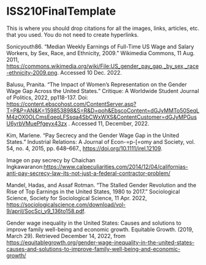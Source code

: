 # ISS210FinalTemplate
This is where you should drop citations for all the images, links, articles, etc. that you used. You do not need to create hyperlinks.

Sonicyouth86. “Median Weekly Earnings of Full-Time US Wage and Salary Workers, by Sex, Race, and Ethnicity, 2009.” Wikimedia Commons, 11 Aug. 2011, https://commons.wikimedia.org/wiki/File:US_gender_pay_gap,_by_sex,_race-ethnicity-2009.png. Accessed 10 Dec. 2022. 

Balusu, Pranita. “The Impact of Women’s Representation on the Gender Wage Gap Across the United States.” Critique: A Worldwide Student Journal of Politics, 2022, pp118-137. Doi: 
https://content.ebscohost.com/ContentServer.asp?T=P&P=AN&K=159853898&S=R&D=poh&EbscoContent=dGJyMMTo50SeqLM4zOX0OLCmsEqeqLFSsqa4SbCWxWXS&ContentCustomer=dGJyMPGusU6yrbVMuePfgeyx43zx . Accessed 11, December, 2022. 

Kim, Marlene. “Pay Secrecy and the Gender Wage Gap in the United States.” Industrial Relations: A Journal of Econ-=p-[=omy and Society, vol. 54, no. 4, 2015, pp. 648–667., https://doi.org/10.1111/irel.12109.

Image on pay secrecy by Chaichan Ingkawaranon:https://www.calpeculiarities.com/2014/12/04/californias-anti-pay-secrecy-law-its-not-just-a-federal-contractor-problem/

Mandel, Hadas, and Assaf Rotman. “The Stalled Gender Revolution and the Rise of Top Earnings in the United States, 1980 to 2017.” Sociological Science, Society for Sociological Science, 11 Apr. 2022, https://sociologicalscience.com/download/vol-9/april/SocSci_v9_136to158.pdf.

Gender wage inequality in the United States: Causes and solutions to improve family well-being and economic growth. Equitable Growth. (2019, March 29). Retrieved December 14, 2022, from https://equitablegrowth.org/gender-wage-inequality-in-the-united-states-causes-and-solutions-to-improve-family-well-being-and-economic-growth/ 
